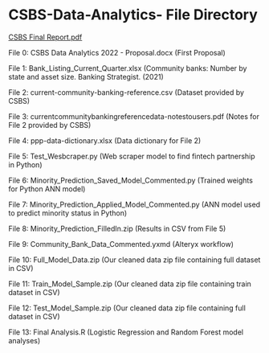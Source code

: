 # CSBS-Data-Analytics- File Directory

<u> CSBS Final Report.pdf </u>

File 0: CSBS Data Analytics 2022 - Proposal.docx (First Proposal)

File 1: Bank_Listing_Current_Quarter.xlsx (Community banks: Number by state and asset size. Banking Strategist. (2021)

File 2: current-community-banking-reference.csv (Dataset provided by CSBS)

File 3: currentcommunitybankingreferencedata-notestousers.pdf (Notes for File 2 provided by CSBS)

File 4: ppp-data-dictionary.xlsx (Data dictionary for File 2)

File 5: Test_Wesbcraper.py (Web scraper model to find fintech partnership in Python)

File 6: Minority_Prediction_Saved_Model_Commented.py (Trained weights for Python ANN model)

File 7: Minority_Prediction_Applied_Model_Commented.py (ANN model used to predict minority status in Python)

File 8: Minority_Prediction_FilledIn.zip (Results in CSV from File 5)

File 9: Community_Bank_Data_Commented.yxmd (Alteryx workflow)

File 10: Full_Model_Data.zip (Our cleaned data zip file containing full dataset in CSV)

File 11: Train_Model_Sample.zip (Our cleaned data zip file containing train dataset in CSV)

File 12: Test_Model_Sample.zip (Our cleaned data zip file containing full dataset in CSV)

File 13: Final Analysis.R (Logistic Regression and Random Forest model analyses)

